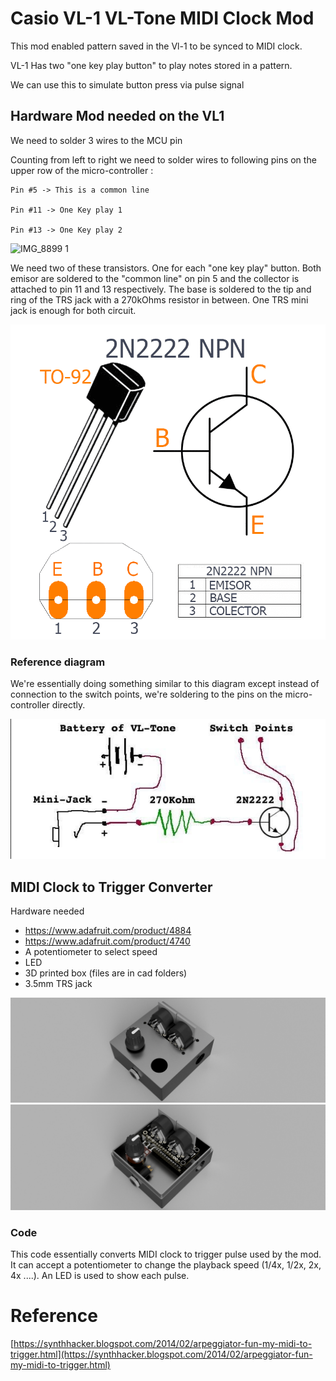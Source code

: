 
# Casio VL-1 VL-Tone MIDI Clock Mod

This mod enabled pattern saved in the Vl-1 to be synced to MIDI clock.

VL-1 Has two "one key play button" to play notes stored in a pattern.

We can use this to simulate button press via pulse signal

## Hardware Mod needed on the VL1

We need to solder 3 wires to the MCU pin

Counting from left to right we need to solder wires to following pins on the upper row of the micro-controller : 

```
Pin #5 -> This is a common line

Pin #11 -> One Key play 1

Pin #13 -> One Key play 2
```

![IMG_8899 1](https://github.com/user-attachments/assets/b04ca98a-dfae-496e-b6c8-8c767480ac9b)

We need two of these transistors. One for each "one key play" button. Both emisor are soldered to the "common line" on pin 5 and the collector is attached to pin 11 and 13 respectively. The base is soldered to the tip and ring of the TRS jack with a 270kOhms resistor in between. One TRS mini jack is enough for both circuit.

![pics/2N2222-NPN-1869953919.png](https://github.com/Hanz-Tech/vltone-midi-clock-mod/blob/main/pics/2N2222-NPN-1869953919.png)

### Reference diagram

We're essentially doing something similar to this diagram except instead of connection to the switch points, we're soldering to the pins on the micro-controller directly.

![](https://github.com/Hanz-Tech/vltone-midi-clock-mod/blob/main/pics/vltone.png)

## MIDI Clock to Trigger Converter

Hardware needed

* https://www.adafruit.com/product/4884
* https://www.adafruit.com/product/4740
* A potentiometer to select speed
* LED
* 3D printed box (files are in cad folders)
* 3.5mm TRS jack

![](https://github.com/Hanz-Tech/vltone-midi-clock-mod/blob/main/pics/box_closed.png)
![](https://github.com/Hanz-Tech/vltone-midi-clock-mod/blob/main/pics/box_open.png)

### Code

This code essentially converts MIDI clock to trigger pulse used by the mod. It can accept a potentiometer to change the playback speed (1/4x, 1/2x, 2x, 4x ....). An LED is used to show each pulse.
 
# Reference

[https://synthhacker.blogspot.com/2014/02/arpeggiator-fun-my-midi-to-trigger.html](https://synthhacker.blogspot.com/2014/02/arpeggiator-fun-my-midi-to-trigger.html)


